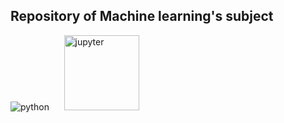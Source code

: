 ## Repository of Machine learning's subject

<div>
<img src="https://upload.wikimedia.org/wikipedia/commons/thumb/c/c3/Python-logo-notext.svg/115px-Python-logo-notext.svg.png?20220821155029" alt="python">
&nbsp;&nbsp;&nbsp;&nbsp;
<img src="https://logos-download.com/wp-content/uploads/2021/01/Jupyter_Logo.png" alt="jupyter" style="width:120px;">
</div>
